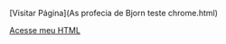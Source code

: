 [Visitar Página](As profecia de Bjorn teste chrome.html)

[Acesse meu HTML](https://lyrioty.github.io/Nova-pagina/)

